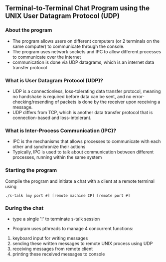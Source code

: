 ## Terminal-to-Terminal Chat Program using the UNIX User Datagram Protocol (UDP)

### About the program
- The program allows users on different computers (or 2 terminals on the same computer) to communicate through the console.
- The program uses network sockets and IPC to allow different processes to communicate over the internet
- communication is done via UDP datagrams, which is an internet data transfer protocol

### What is User Datagram Protocol (UDP)? 
- UDP is a connectionless, loss-tolerating data transfer protocol, meaning no handshake is required before data can be sent, and no error-checking/resending of packets is done by the receiver upon receiving a message.
- UDP differs from TCP, which is another data transfer protocol that is connection-based and loss-intolerant.

### What is Inter-Process Communication (IPC)?
- IPC is the mechanisms that allows processes to communicate with each other and synchronize their actions
- Typically, IPC is used to talk about communication between different processes, running within the same system


### Starting the program
Compile the program and initiate a chat with a client at a remote terminal using

```
./s-talk [my port #] [remote machine IP] [remote port #]
```

### During the chat
* type a single '!' to terminate s-talk session

- Program uses pthreads to manage 4 concurrent functions:
1. keyboard input for writing messages
2. sending these written messages to remote UNIX process using UDP
3. receiving messages from remote client 
4. printing these received messages to console


